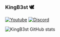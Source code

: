 ### KingB3st 🕊️

[![Youtube](https://img.shields.io/badge/YouTube-FF0000?style=for-the-badge&logo=youtube&logoColor=white)](https://www.youtube.com/channel/UCzLqysSeHsvTUXQeqLlpIXw)
[![Discord](https://img.shields.io/badge/Discord-7289DA?style=for-the-badge&logo=discord&logoColor=white)](https://discord.gg/xn3VxKa7pP)

![KingB3st GitHub stats](https://github-readme-stats.vercel.app/api?username=KingB3st&show_icons=true&theme=dracula)
